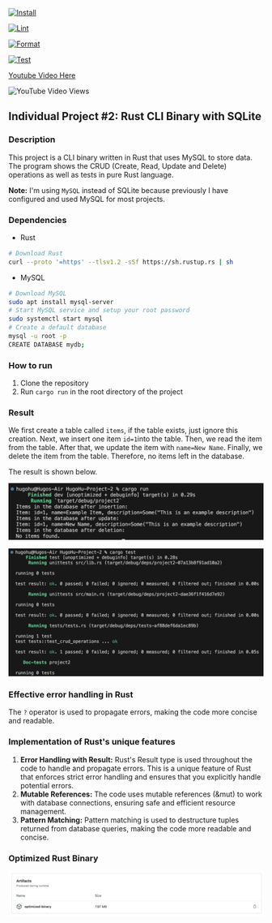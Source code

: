 [![Install](https://github.com/nogibjj/HugoHu-Project-2/actions/workflows/lint.yml/badge.svg)](https://github.com/nogibjj/HugoHu-Project-2/actions/workflows/lint.yml)

[![Lint](https://github.com/nogibjj/HugoHu-Project-2/actions/workflows/rustfmt.yml/badge.svg)](https://github.com/nogibjj/HugoHu-Project-2/actions/workflows/rustfmt.yml)

[![Format](https://github.com/nogibjj/HugoHu-Project-2/actions/workflows/binary.yml/badge.svg)](https://github.com/nogibjj/HugoHu-Project-2/actions/workflows/binary.yml)

[![Test](https://github.com/nogibjj/HugoHu-Project-2/actions/workflows/tests.yml/badge.svg)](https://github.com/nogibjj/HugoHu-Project-2/actions/workflows/tests.yml)


[Youtube Video Here](https://youtu.be/tKc4hfgMkNs) 

![YouTube Video Views](https://img.shields.io/youtube/views/tKc4hfgMkNs)


## Individual Project #2: Rust CLI Binary with SQLite

### Description
This project is a CLI binary written in Rust that uses MySQL to store data. The program shows the CRUD (Create, Read, Update and Delete) operations as well as tests in pure Rust language.

**Note:** I'm using ```MySQL``` instead of SQLite because previously I have configured and used MySQL for most projects.

### Dependencies
- Rust
```bash
# Download Rust
curl --proto '=https' --tlsv1.2 -sSf https://sh.rustup.rs | sh
```
- MySQL
```bash
# Download MySQL
sudo apt install mysql-server
# Start MySQL service and setup your root password
sudo systemctl start mysql
# Create a default database
mysql -u root -p
CREATE DATABASE mydb;
```

### How to run
1. Clone the repository
2. Run `cargo run` in the root directory of the project


### Result
We first create a table called ```items```, if the table exists, just ignore this creation. Next, we insert one item ```id=1```into the table. Then, we read the item from the table. After that, we update the item with ```name=New Name```. Finally, we delete the item from the table. Therefore, no items left in the database. 

The result is shown below.

![](data/demo.png)

![](data/test.png)


### Effective error handling in Rust
The ```?``` operator is used to propagate errors, making the code more concise and readable.


### Implementation of Rust's unique features
1. **Error Handling with Result:** Rust's Result type is used throughout the code to handle and propagate errors. This is a unique feature of Rust that enforces strict error handling and ensures that you explicitly handle potential errors.
2. **Mutable References:** The code uses mutable references (&mut) to work with database connections, ensuring safe and efficient resource management.
3. **Pattern Matching:** Pattern matching is used to destructure tuples returned from database queries, making the code more readable and concise.


### Optimized Rust Binary
![](data/artifact.png)
